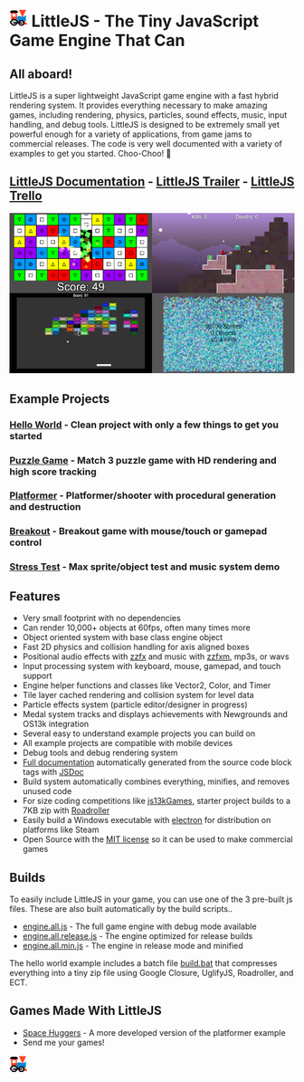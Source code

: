 # ![LittleJS Logo](favicon.png) LittleJS - The Tiny JavaScript Game Engine That Can

## All aboard!

LittleJS is a super lightweight JavaScript game engine with a fast hybrid rendering system. It provides everything necessary to make amazing games, including rendering, physics, particles, sound effects, music, input handling, and debug tools. LittleJS is designed to be extremely small yet powerful enough for a variety of applications, from game jams to commercial releases. The code is very well documented with a variety of examples to get you started. Choo-Choo! 🚂

## [LittleJS Documentation](https://killedbyapixel.github.io/LittleJS/docs) - [LittleJS Trailer](https://youtu.be/chuBzGjv7Ms) - [LittleJS Trello](https://trello.com/b/E9zf1Xak/littlejs)

![LittleJS Screenshot](examples/screenshot.jpg)

## Example Projects

### [Hello World](https://killedbyapixel.github.io/LittleJS/) - Clean project with only a few things to get you started
### [Puzzle Game](https://killedbyapixel.github.io/LittleJS/examples/puzzle) - Match 3 puzzle game with HD rendering and high score tracking
### [Platformer](https://killedbyapixel.github.io/LittleJS/examples/platformer) - Platformer/shooter with procedural generation and destruction
### [Breakout](https://killedbyapixel.github.io/LittleJS/examples/breakout) - Breakout game with mouse/touch or gamepad control
### [Stress Test](https://killedbyapixel.github.io/LittleJS/examples/stress) - Max sprite/object test and music system demo

## Features

- Very small footprint with no dependencies
- Can render 10,000+ objects at 60fps, often many times more
- Object oriented system with base class engine object
- Fast 2D physics and collision handling for axis aligned boxes
- Positional audio effects with [zzfx](https://killedbyapixel.github.io/ZzFX/) and music with [zzfxm](https://keithclark.github.io/ZzFXM/), mp3s, or wavs
- Input processing system with keyboard, mouse, gamepad, and touch support
- Engine helper functions and classes like Vector2, Color, and Timer
- Tile layer cached rendering and collision system for level data
- Particle effects system (particle editor/designer in progress)
- Medal system tracks and displays achievements with Newgrounds and OS13k integration
- Several easy to understand example projects you can build on
- All example projects are compatible with mobile devices
- Debug tools and debug rendering system
- [Full documentation](https://killedbyapixel.github.io/LittleJS/docs) automatically generated from the source code block tags with [JSDoc](https://github.com/jsdoc/jsdoc)
- Build system automatically combines everything, minifies, and removes unused code
- For size coding competitions like [js13kGames](https://js13kgames.com/), starter project builds to a 7KB zip with [Roadroller](https://github.com/lifthrasiir/roadroller)
- Easily build a Windows executable with [electron](https://www.electronjs.org/) for distribution on platforms like Steam
- Open Source with the [MIT license](https://github.com/KilledByAPixel/LittleJS/blob/main/LICENSE) so it can be used to make commercial games

## Builds

To easily include LittleJS in your game, you can use one of the 3 pre-built js files. These are also built automatically by the build scripts..

- [engine.all.js](https://github.com/KilledByAPixel/LittleJS/blob/main/engine/engine.all.js) - The full game engine with debug mode available
- [engine.all.release.js](https://github.com/KilledByAPixel/LittleJS/blob/main/engine/engine.all.release.js) - The engine optimized for release builds
- [engine.all.min.js](https://github.com/KilledByAPixel/LittleJS/blob/main/engine/engine.all.min.js) - The engine in release mode and minified

The hello world example includes a batch file [build.bat](https://github.com/KilledByAPixel/LittleJS/blob/main/build.bat) that compresses everything into a tiny zip file using Google Closure, UglifyJS, Roadroller, and ECT.

## Games Made With LittleJS

- [Space Huggers](https://github.com/KilledByAPixel/SpaceHuggers) - A more developed version of the platformer example
- Send me your games!

![LittleJS Logo](favicon.png)
